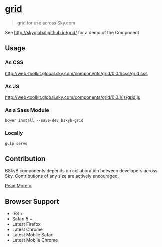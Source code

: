 [grid](http://skyglobal.github.io/grid/) 
========================

> grid for use across Sky.com

See http://skyglobal.github.io/grid/ for a demo of the Component

## Usage

### As CSS

http://web-toolkit.global.sky.com/components/grid/0.0.1/css/grid.css

### As JS

http://web-toolkit.global.sky.com/components/grid/0.0.1/js/grid.js

### As a Sass Module

`bower install --save-dev bskyb-grid`

### Locally

`gulp serve`

## Contribution

BSkyB components depends on collaboration between developers across Sky. Contributions of any size are actively encouraged.

[Read More >](CONTRIBUTING.md)

## Browser Support

 * IE8 +
 * Safari 5 +
 * Latest Firefox
 * Latest Chrome
 * Latest Mobile Safari
 * Latest Mobile Chrome